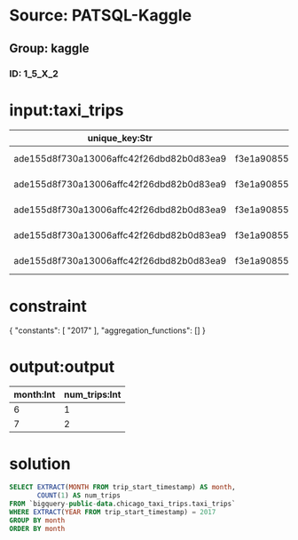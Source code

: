 # Source: PATSQL-Kaggle
## Group: kaggle
### ID: 1_5_X_2

# input:taxi_trips

| unique_key:Str | taxi_id:Str | trip_start_timestamp:Date | trip_end_timestamp:Date | trip_seconds:Int | trip_miles:Dbl | pickup_census_tract:Int | dropoff_census_tract:Int | pickup_community_area:Int | dropoff_community_area:Int | fare:Dbl | tips:Dbl | tolls:Dbl | extras:Dbl | trip_total:Dbl | payment_type:Str | company:Str | pickup_latitude:Dbl | pickup_longitude:Dbl | pickup_location:Str | dropoff_latitude:Dbl | dropoff_longitude:Dbl | dropoff_location:Str |
|---|---|---|---|---|---|---|---|---|---|---|---|---|---|---|---|---|---|---|---|---|---|---|
| ade155d8f730a13006affc42f26dbd82b0d83ea9 | f3e1a9085537bee3447c67580b4d30b827f97b8a3fa638d276e60d6798bb9a677a8ac6875a6f05e992831e09dcee103c00426846179e320fcf7727522b6c7a1f | 2017-07-12 | 2017-07-12 | 480 | 0.0 | NULL | NULL | NULL | NULL | 9.05 | 1.81 | 0.0 | 0.0 | 10.86 | Credit Card | Chicago Elite Cab Corp. | NULL | NULL | NULL | NULL | NULL | NULL |
| ade155d8f730a13006affc42f26dbd82b0d83ea9 | f3e1a9085537bee3447c67580b4d30b827f97b8a3fa638d276e60d6798bb9a677a8ac6875a6f05e992831e09dcee103c00426846179e320fcf7727522b6c7a1f | 2017-07-13 | 2017-07-13 | 480 | 0.0 | NULL | NULL | NULL | NULL | 9.05 | 1.81 | 0.0 | 0.0 | 10.86 | Credit Card | Chicago Elite Cab Corp. | NULL | NULL | NULL | NULL | NULL | NULL |
| ade155d8f730a13006affc42f26dbd82b0d83ea9 | f3e1a9085537bee3447c67580b4d30b827f97b8a3fa638d276e60d6798bb9a677a8ac6875a6f05e992831e09dcee103c00426846179e320fcf7727522b6c7a1f | 2017-06-11 | 2017-06-11 | 480 | 0.0 | NULL | NULL | NULL | NULL | 9.05 | 1.81 | 0.0 | 0.0 | 10.86 | Credit Card | Chicago Elite Cab Corp. | NULL | NULL | NULL | NULL | NULL | NULL |
| ade155d8f730a13006affc42f26dbd82b0d83ea9 | f3e1a9085537bee3447c67580b4d30b827f97b8a3fa638d276e60d6798bb9a677a8ac6875a6f05e992831e09dcee103c00426846179e320fcf7727522b6c7a1f | 2016-06-12 | 2016-06-12 | 480 | 0.0 | NULL | NULL | NULL | NULL | 9.05 | 1.81 | 0.0 | 0.0 | 10.86 | Credit Card | Chicago Elite Cab Corp. | NULL | NULL | NULL | NULL | NULL | NULL |
| ade155d8f730a13006affc42f26dbd82b0d83ea9 | f3e1a9085537bee3447c67580b4d30b827f97b8a3fa638d276e60d6798bb9a677a8ac6875a6f05e992831e09dcee103c00426846179e320fcf7727522b6c7a1f | 2018-07-13 | 2018-07-13 | 480 | 0.0 | NULL | NULL | NULL | NULL | 9.05 | 1.81 | 0.0 | 0.0 | 10.86 | Credit Card | Chicago Elite Cab Corp. | NULL | NULL | NULL | NULL | NULL | NULL |

# constraint

{
  "constants": [
    "2017"
  ],
  "aggregation_functions": []
}

# output:output

| month:Int | num_trips:Int |
|---|---|
| 6 | 1 |
| 7 | 2 |

# solution

```sql
SELECT EXTRACT(MONTH FROM trip_start_timestamp) AS month, 
       COUNT(1) AS num_trips
FROM `bigquery-public-data.chicago_taxi_trips.taxi_trips`
WHERE EXTRACT(YEAR FROM trip_start_timestamp) = 2017
GROUP BY month
ORDER BY month
```
